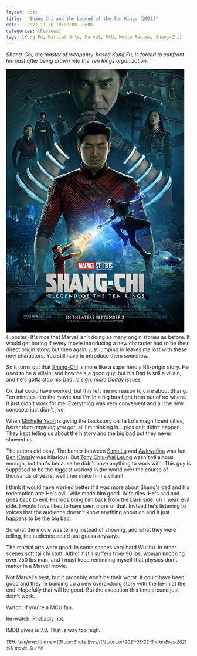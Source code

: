 ```yaml
---
layout: post
title:  "Shang Chi and the Legend of the Ten Rings (2021)"
date:   2021-11-20 10:00:00 -0600
categories: [Reviews]
tags: [Kung Fu, Martial Arts, Marvel, MCU, Movie Review, Shang-Chi]
---
```


*Shang-Chi, the master of weaponry-based Kung Fu, is forced to confront his past after being drawn into the Ten Rings organization.*

![Shang-Chi poster](/assets/2021/11/shang-chi-2021.jpg){:.poster} It's nice that Marvel isn't doing as many origin stories as before. It would get boring if every movie introducing a new character had to be their direct origin story, but then again, just jumping in leaves me lost with these new characters. You still have to introduce them somehow.

So it turns out that [Shang-Chi](https://www.imdb.com/title/tt9376612/) is more like a superhero's RE-origin story. He *used* to be a villain, and how he's a good guy, but his Dad is still a villain, and he's gotta stop his Dad. *le sigh, more Daddy issues*

Ok that could have worked, but this left me no reason to care about Shang. Ten minutes into the movie and I'm in a big bus fight from out of no where. It just didn't work for me. Everything was very convenient and all the new concepts just didn't jive.

When [Michelle Yeoh](https://www.imdb.com/name/nm0000706/) is giving the backstory on Ta Lo's magnificent cities, *better than anything you got*, all i'm thinking is... pics or it didn't happen. They kept telling us about the history and the big bad but they never showed us.

The actors did okay. The banter between [Simu Lu](https://www.imdb.com/name/nm4855517/) and [Awkwafina](https://www.imdb.com/name/nm5377144/) was fun. [Ben Kingsly](https://www.imdb.com/name/nm0001426/) was hilarious. But [Tony Chiu-Wai Leung](https://www.imdb.com/name/nm0504897/) wasn't villainous enough, but that's because he didn't have anything to work with. This guy is supposed to be the biggest warlord in the world over the course of thousands of years, well then make him a villain!

I think it would have worked better if it was more about Shang's dad and his redemption arc: He's evil. Wife made him good. Wife dies. He's sad and goes back to evil. His kids bring him back from the Dark side, uh I mean evil side. I would have liked to have seen more of that. Instead he's listening to voices that the audience doesn't know anything about oh and it just happens to be the big bad.

So what the movie was telling instead of showing, and what they were telling, the audience could just guess anyways.

The martial arts were good. In some scenes very hard Wushu. In other scenes soft tai chi stuff. Altho' it still suffers from 90 lbs. woman knocking over 250 lbs man, and I must keep reminding myself that physics don't matter in a Marvel movie.

Not Marvel's best, but it probably won't be their worst. It could have been good and they're building up a new overarching story with the tie-in at the end. Hopefully that will be good. But the execution this time around just didn't work.

Watch: If you're a MCU fan.

Re-watch: Probably not.

IMDB gives is 7.8. That is way too high.

<small>*TBH, I preferred the new [GI Joe: Snake Eyes]({% post_url 2021-08-22-Snake-Eyes-2021 %}) movie. SHHH!*</small>
